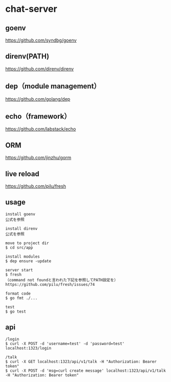 # chat-server

## goenv

https://github.com/syndbg/goenv

## direnv(PATH)

https://github.com/direnv/direnv

## dep（module management）

https://github.com/golang/dep

## echo（framework）

https://github.com/labstack/echo

## ORM

https://github.com/jinzhu/gorm

## live reload

https://github.com/pilu/fresh

## usage

```
install goenv
公式を参照

install direnv
公式を参照

move to project dir
$ cd src/app

install modules
$ dep ensure -update

server start
$ fresh
（command not foundと言われた下記を参照してPATH設定を）
https://github.com/pilu/fresh/issues/74

format code
$ go fmt ./...

test
$ go test
```

## api

```
/login
$ curl -X POST -d 'username=test' -d 'password=test' localhost:1323/login

/talk
$ curl -X GET localhost:1323/api/v1/talk -H "Authorization: Bearer token"
$ curl -X POST -d 'msg=curl create message' localhost:1323/api/v1/talk -H "Authorization: Bearer token"
```
